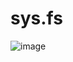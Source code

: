 # sys.fs


![image](https://user-images.githubusercontent.com/185555/196328980-762ca9b9-f3c4-476a-8e4d-631a16052abf.png)




